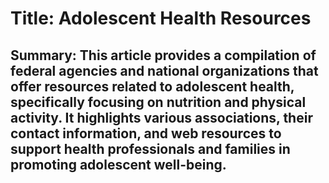 # Title: Adolescent Health Resources

## Summary: This article provides a compilation of federal agencies and national organizations that offer resources related to adolescent health, specifically focusing on nutrition and physical activity. It highlights various associations, their contact information, and web resources to support health professionals and families in promoting adolescent well-being.
